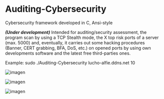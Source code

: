 # Auditing-Cybersecurity
Cybersecurity framework developed in C, Ansi-style

***(Under development)*** Intended for auditing/security assessment, the program scan by using a TCP Stealth mode, the X top risk ports of a server (max. 5000) and, eventually, it carries out some hacking procedures (Banner, CERT grabbing, BFA, DoS, etc.) on opened ports by using own developments software and the latest free third-parties ones. 

Example: sudo ./Auditing-Cybersecurity lucho-alfie.ddns.net 10

![imagen](https://user-images.githubusercontent.com/40904281/175184958-d440a08a-4be6-4728-8935-916eaa773f1a.png)

![imagen](https://user-images.githubusercontent.com/40904281/175184992-1e2152c8-fbd4-4558-9c76-323ef0768460.png)

![imagen](https://user-images.githubusercontent.com/40904281/175187770-2668e0b1-258f-4fba-9ad4-37e3b6c6da64.png)



